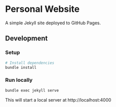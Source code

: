 # Personal Website

A simple Jekyll site deployed to GitHub Pages.

## Development

### Setup

```bash
# Install dependencies
bundle install
```

### Run locally

```bash
bundle exec jekyll serve
```

This will start a local server at http://localhost:4000